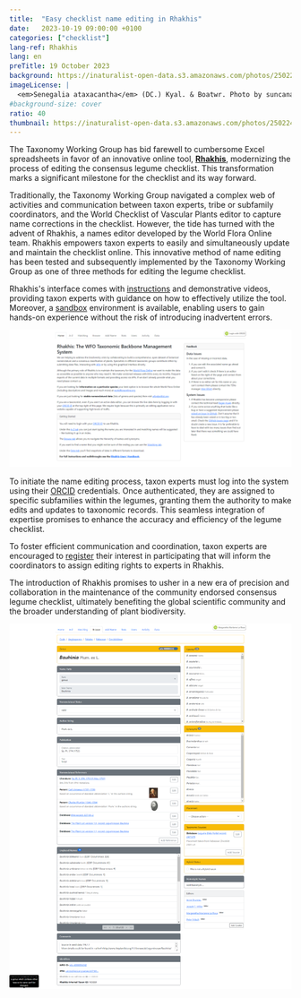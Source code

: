 ```yaml
---
title:  "Easy checklist name editing in Rhakhis"
date:   2023-10-19 09:00:00 +0100
categories: ["checklist"]
lang-ref: Rhakhis
lang: en
preTitle: 19 October 2023
background: https://inaturalist-open-data.s3.amazonaws.com/photos/250224708/original.jpg
imageLicense: |
  <em>Senegalia ataxacantha</em> (DC.) Kyal. & Boatwr. Photo by suncana via [iNaturalist](https://www.gbif.org/occurrence/4011609253)
#background-size: cover
ratio: 40
thumbnail: https://inaturalist-open-data.s3.amazonaws.com/photos/250224708/original.jpg
---
```


The Taxonomy Working Group has bid farewell to cumbersome Excel spreadsheets in favor of an innovative online tool, [**Rhakhis**](https://list.worldfloraonline.org/rhakhis/ui/), modernizing the process of editing the consensus legume checklist. This transformation marks a significant milestone for the checklist and its way forward.  

Traditionally, the Taxonomy Working Group navigated a complex web of activities and communication between taxon experts, tribe or subfamily coordinators, and the World Checklist of Vascular Plants editor to capture name corrections in the checklist. However, the tide has turned with the advent of Rhakhis, a names editor developed by the World Flora Online team. Rhakhis empowers taxon experts to easily and simultaneously update and maintain the checklist online. This innovative method of name editing has been tested and subsequently implemented by the Taxonomy Working Group as one of three methods for editing the legume checklist.  

Rhakhis's interface comes with [instructions](https://plant-list-docs.rbge.info/rhakhis/) and demonstrative videos, providing taxon experts with guidance on how to effectively utilize the tool. Moreover, a [sandbox](https://rhakhis.rbge.info/rhakhis/ui/) environment is available, enabling users to gain hands-on experience without the risk of introducing inadvertent errors.  

![](/assets/images/WFO-Rhakhis_homepage.png)

To initiate the name editing process, taxon experts must log into the system using their [ORCID](https://orcid.org/register) credentials. Once authenticated, they are assigned to specific subfamilies within the legumes, granting them the authority to make edits and updates to taxonomic records. This seamless integration of expertise promises to enhance the accuracy and efficiency of the legume checklist.  

To foster efficient communication and coordination, taxon experts are encouraged to [register](https://docs.google.com/forms/d/e/1FAIpQLSfCrUgmzIEgNBM6snTl_cTQhiiRloPlUQ0kon2Lj-KIoCY_nA/viewform?usp=sharing) their interest in participating that will inform the coordinators to assign editing rights to experts in Rhakhis.  

The introduction of Rhakhis promises to usher in a new era of precision and collaboration in the maintenance of the community endorsed consensus legume checklist, ultimately benefiting the global scientific community and the broader understanding of plant biodiversity.  

![](/assets/images/WFO-Rhakhis_genusrecord.png)